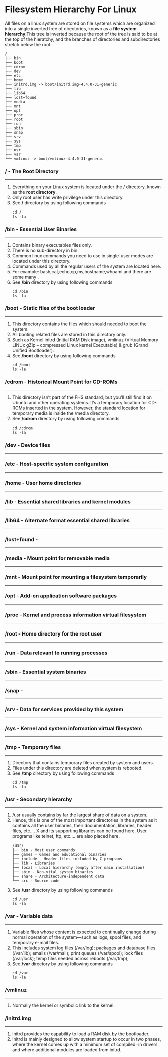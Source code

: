 # Filesystem Hierarchy For Linux
All files on a linux system are stored on file systems which are organized into a single inverted tree of directories, known as a **file system hierarchy**.This tree is inverted because the root of the tree is said to be at the top of the hieratchy, and the branches of directories and subdirectories stretch below the root.
```
/
├── bin
├── boot
├── cdrom
├── dev
├── etc
├── home
├── initrd.img -> boot/initrd.img-4.4.0-31-generic
├── lib
├── lib64
├── lost+found
├── media
├── mnt
├── opt
├── proc
├── root
├── run
├── sbin
├── snap
├── srv
├── sys
├── tmp
├── usr
├── var
└── vmlinuz -> boot/vmlinuz-4.4.0-31-generic
```
### / - The Root Directory
---
1. Everything on your Linux system is located under the / directory, known as the **root directory**.
2. Only root user has write privilege under this directory. 
3. See **/** directory by using following commands   
   ```
   cd /
   ls -la
   ```
### /bin - Essential User Binaries
---
1. Contains binary executables files only.
2. There is no sub-directory in bin.
3. Common linux commands you need to use in single-user modes are located under this directory.
4. Commands used by all the regular users of the system are located here.
5. For example: bash,cat,echo,cp,mv,hostname,whoami and there are some many .
6. See **/bin** directory by using following commands
   ```
   cd /bin
   ls -la
   ```
### /boot - Static files of the boot loader
---
1. This directory contains the files which should needed to boot the system.
2. All booting related files are stored in this directory only.
3. Such as Kernel initrd (Initial RAM Disk image), vmlinuz (Virtual Memory LINUx gZip – compressed Linux kernel Executable) & grub (Grand Unified Bootloader). 
4. See **/boot** directory by using following commands
   ```
   cd /boot
   ls -la
   ``` 
### /cdrom - Historical Mount Point for CD-ROMs
---
1. This directory isn’t part of the FHS standard, but you’ll still find it on Ubuntu and other operating systems. It’s a temporary location for CD-ROMs inserted in the system. However, the standard location for temporary media is inside the /media directory.
2. See **/cdrom** directory by using following commands
   ```
   cd /cdrom
   ls -la
   ```
### /dev - Device files
---
### /etc - Host-specific system configuration
---
### /home - User home directories
---
### /lib - Essential shared libraries and kernel modules
---
### /lib64 - Alternate format essential shared libraries
---
### /lost+found - 
---
### /media - Mount point for removable media
---
### /mnt - Mount point for mounting a filesystem temporarily
---
### /opt - Add-on application software packages
---
### /proc - Kernel and process information virtual filesystem 
---
### /root - Home directory for the root user
---
### /run - Data relevant to running processes
---
### /sbin - Essential system binaries
---
### /snap - 
---
### /srv - Data for services provided by this system
---
### /sys - Kernel and system information virtual filesystem
---
### /tmp - Temporary files
---
1. Directory that contains temporary files created by system and users.
2. Files under this directory are deleted when system is rebooted.
3. See **/tmp** directory by using following commands
   ```
   cd /tmp
   ls -la
   ```
### /usr - Secondary hierarchy
---
1. /usr usually contains by far the largest share of data on a system. 
2. Hence, this is one of the most important directories in the system as it contains all the user binaries, their documentation, libraries, header files, etc.... X and its supporting libraries can be found here. User programs like telnet, ftp, etc.... are also placed here.
   ```
   /usr/
   ├── bin - Most user commands
   ├── games - Games and educational binaries 
   ├── include - Header files included by C programs
   ├── lib - Libraries
   ├── local - Local hierarchy (empty after main installation)
   ├── sbin - Non-vital system binaries
   ├── share - Architecture-independent data
   └── src - Source code 
   ```
3. See **/usr** directory by using following commands
   ```
   cd /usr
   ls -la
   ``` 
### /var - Variable data 
---
1. Variable files whose content is expected to continually change during normal operation of the system—such as logs, spool files, and temporary e-mail files. 
2. This includes system log files (/var/log); packages and database files (/var/lib); emails (/var/mail); print queues (/var/spool); lock files (/var/lock); temp files needed across reboots (/var/tmp);
3. See **/var** directory by using following commands
   ```
   cd /var
   ls -la
   ```
### /vmlinuz
---
1. Normally the kernel or symbolic link to the kernel.
### /initrd.img
---
1. initrd provides the capability to load a RAM disk by the bootloader.
2. initrd is mainly designed to allow system startup to occur in two phases, where the kernel comes up with a minimum set of compiled−in drivers, and where additional modules are loaded from initrd.
